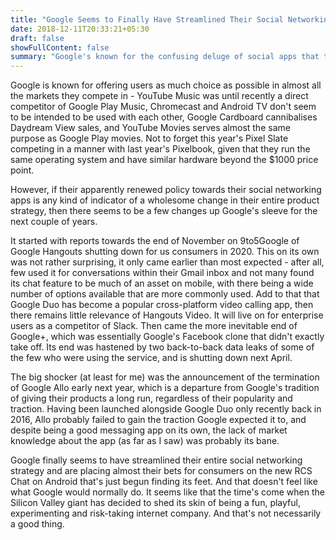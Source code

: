 ```yaml
---
title: "Google Seems to Finally Have Streamlined Their Social Networking Strategy"
date: 2018-12-11T20:33:21+05:30
draft: false
showFullContent: false
summary: "Google's known for the confusing deluge of social apps that they keep coming up with, but they might finally be getting their act together."
---
```


Google is known for offering users as much choice as possible in almost all the markets they compete in - YouTube Music was until recently a direct competitor of Google Play Music, Chromecast and Android TV don't seem to be intended to be used with each other, Google Cardboard cannibalises Daydream View sales, and YouTube Movies serves almost the same purpose as Google Play movies. Not to forget this year's Pixel Slate competing in a manner with last year's Pixelbook, given that they run the same operating system and have similar hardware beyond the $1000 price point.

However, if their apparently renewed policy towards their social networking apps is any kind of indicator of a wholesome change in their entire product strategy, then there seems to be a few changes up Google's sleeve for the next couple of years.

It started with reports towards the end of November on 9to5Google of Google Hangouts shutting down for us consumers in 2020. This on its own was not rather surprising, it only came earlier than most expected - after all, few used it for conversations within their Gmail inbox and not many found its chat feature to be much of an asset on mobile, with there being a wide number of options available that are more commonly used. Add to that that Google Duo has become a popular cross-platform video calling app, then there remains little relevance of Hangouts Video. It will live on for enterprise users as a competitor of Slack.
Then came the more inevitable end of Google+, which was essentially Google's Facebook clone that didn't exactly take off. Its end was hastened by two back-to-back data leaks of some of the few who were using the service, and is shutting down next April.

The big shocker (at least for me) was the announcement of the termination of Google Allo early next year, which is a departure from Google's tradition of giving their products a long run, regardless of their popularity and traction. Having been launched alongside Google Duo only recently back in 2016, Allo probably failed to gain the traction Google expected it to, and despite being a good messaging app on its own, the lack of market knowledge about the app (as far as I saw) was probably its bane.

Google finally seems to have streamlined their entire social networking strategy and are placing almost their bets for consumers on the new RCS Chat on Android that's just begun finding its feet. And that doesn't feel like what Google would normally do. It seems like that the time's come when the Silicon Valley giant has decided to shed its skin of being a fun, playful, experimenting and risk-taking internet company. And that's not necessarily a good thing.
